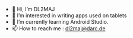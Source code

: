 - 👋 Hi, I’m DL2MAJ
- 👀 I’m interested in writing apps used on tablets
- 🌱 I’m currently learning Android Studio.
- 📫 How to reach me : dl2maj@darc.de

<!---
DL2MAJ/DL2MAJ is a ✨ special ✨ repository because its `README.md` (this file) appears on your GitHub profile.
You can click the Preview link to take a look at your changes.
--->
